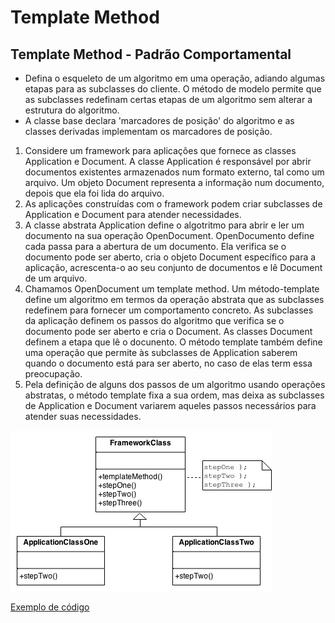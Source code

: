 # Template Method
## Template Method - Padrão Comportamental

* Defina o esqueleto de um algoritmo em uma operação, adiando algumas etapas para as subclasses do cliente. O método de modelo permite que as subclasses redefinam certas etapas de um algoritmo sem alterar a estrutura do algoritmo.
* A classe base declara 'marcadores de posição' do algoritmo e as classes derivadas implementam os marcadores de posição.

1. Considere um framework para aplicações que fornece as classes Application e Document. A classe Application é responsável por abrir documentos existentes armazenados num formato externo, tal como um arquivo. Um objeto Document representa a informação num documento, depois que ela foi lida do arquivo.
2. As aplicações construídas com o framework podem criar subclasses de Application e Document para atender necessidades.
3. A classe abstrata Application define o algotritmo para abrir e ler um documento na sua operação OpenDocument. OpenDocumento define cada passa para a abertura de um documento. Ela verifica se o documento pode ser aberto, cria o objeto Document específico para a aplicação, acrescenta-o ao seu conjunto de documentos e lê Document de um arquivo.
4. Chamamos OpenDocument um template method. Um método-template define um algoritmo em termos da operação abstrata que as subclasses redefinem para fornecer um comportamento concreto. As subclasses da aplicação definem os passos do algoritmo que verifica se o documento pode ser aberto e cria o Document. As classes Document definem a etapa que lê o docunento. O método template também define uma operação que permite às subclasses de Application saberem quando o documento está para ser aberto, no caso de elas term essa preocupação.
5. Pela definição de alguns dos passos de um algoritmo usando operações abstratas, o método template fixa a sua ordem, mas deixa as subclasses de Application e Document variarem aqueles passos necessários para atender suas necessidades.

![Imagem](imagem.png)

[Exemplo de código](sample.java)

